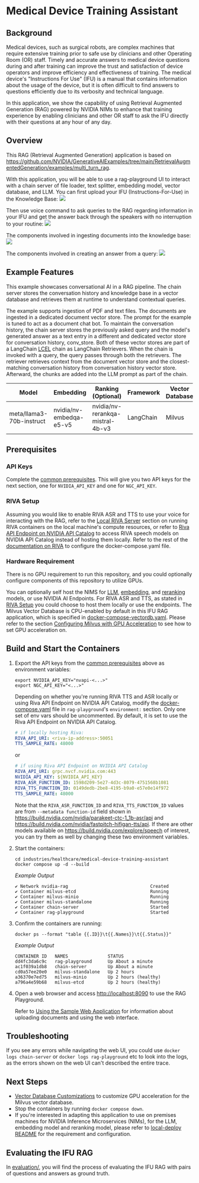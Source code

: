 <!--
  SPDX-FileCopyrightText: Copyright (c) 2024 NVIDIA CORPORATION & AFFILIATES. All rights reserved.
  SPDX-License-Identifier: Apache-2.0
-->

# Medical Device Training Assistant

## Background 
Medical devices, such as surgical robots, are complex machines that require extensive training prior to safe use by clinicians and other Operating Room (OR) staff. Timely and accurate answers to medical device questions during and after training can improve the trust and satisfaction of device operators and improve efficiency and effectiveness of training. The medical device's "Instructions For Use" (IFU) is a manual that contains information about the usage of the device, but it is often difficult to find answers to questions efficiently due to its verbosity and technical language.

In this application, we show the capability of using Retrieval Augmented Generation (RAG) powered by NVIDIA NIMs to enhance that training experience by enabling clinicians and other OR staff to ask the IFU directly with their questions at any hour of any day. 

## Overview 
This RAG (Retrieval Augmented Generation) application is based on https://github.com/NVIDIA/GenerativeAIExamples/tree/main/RetrievalAugmentedGeneration/examples/multi_turn_rag.

With this application, you will be able to use a rag-playground UI to interact with a chain server of file loader, text splitter, embedding model, vector database, and LLM. You can first upload your IFU (Instructions-For-Use) in the Knowledge Base:
![](./images/add_file.png)

Then use voice command to ask queries to the RAG regarding information in your IFU and get the answer back through the speakers with no interruption to your routine:
![](./images/example_query.png)

The components involved in ingesting documents into the knowledge base:
![](./images/doc_ingestion.png)

The components involved in creating an answer from a query:
![](./images/retrieval_chain.png)

## Example Features

This example showcases conversational AI in a RAG pipeline.
The chain server stores the conversation history and knowledge base in a vector database and retrieves them at runtime to understand contextual queries.

The example supports ingestion of PDF and text files.
The documents are ingested in a dedicated document vector store.
The prompt for the example is tuned to act as a document chat bot.
To maintain the conversation history, the chain server stores the previously asked query and the model's generated answer as a text entry in a different and dedicated vector store for conversation history, conv_store.
Both of these vector stores are part of a LangChain [LCEL](https://python.langchain.com/docs/expression_language/) chain as LangChain Retrievers.
When the chain is invoked with a query, the query passes through both the retrievers.
The retriever retrieves context from the document vector store and the closest-matching conversation history from conversation history vector store.
Afterward, the chunks are added into the LLM prompt as part of the chain.

|          Model          |        Embedding        |        Ranking (Optional)        | Framework | Vector Database |  File Types  |
| ----------------------- | ----------------------- | -------------------------------- | --------- | --------------- | ------------ |
| meta/llama3-70b-instruct | nvidia/nv-embedqa-e5-v5 | nvidia/nv-rerankqa-mistral-4b-v3 | LangChain | Milvus          | TXT, PDF, MD |


## Prerequisites
### API Keys
Complete the [common prerequisites](../../../docs/common-prerequisites.md). This will give you two API keys for the next section, one for `NVIDIA_API_KEY` and one for `NGC_API_KEY`.
### RIVA Setup
Assuming you would like to enable RIVA ASR and TTS to use your voice for interacting with the RAG, refer to the [Local RIVA Server](../../../docs/riva-asr-tts.md#local-riva-server) section on running RIVA containers on the local machine's compute resources, or refer to [Riva API Endpoint on NVIDIA API Catalog](../../../docs/riva-asr-tts.md#riva-api-endpoint-on-nvidia-api-catalog) to access RIVA speech models on NVIDIA API Catalog instead of hosting them locally. Refer to the rest of the [documentation on RIVA](../../../docs/riva-asr-tts.md) to configure the docker-compose.yaml file. 

### Hardware Requirement
There is no GPU requirement to run this repository, and you could optionally configure components of this repository to utilize GPUs.

You can optionally self host the NIMS for [LLM](https://docs.nvidia.com/nim/large-language-models/latest/getting-started.html), [embedding](https://docs.nvidia.com/nim/nemo-retriever/text-embedding/latest/getting-started.html), and [reranking](https://docs.nvidia.com/nim/nemo-retriever/text-reranking/latest/getting-started.html) models, or use NVIDIA AI Endpoints. For RIVA ASR and TTS, as stated in [RIVA Setup](#riva-setup) you could choose to host them locally or use the endpoints.
The Milvus Vector Database is CPU-enabled by default in this IFU RAG application, which is specified in [docker-compose-vectordb.yaml](./docker-compose-vectordb.yaml). Please refer to the section [Configuring Milvus with GPU Acceleration](../../../docs/vector-database.md#configuring-milvus-with-gpu-acceleration) to see how to set GPU acceleration on.

## Build and Start the Containers

1. Export the API keys from the [common prerequisites](../../../docs/common-prerequisites.md) above as environment variables:

   ```text
   export NVIDIA_API_KEY="nvapi-<...>"
   export NGC_API_KEY="<...>"
   ```
   Depending on whether you're running RIVA TTS and ASR locally or using Riva API Endpoint on NVIDIA API Catalog, modify the [docker-compose.yaml](./docker-compose.yaml) file in `rag-playground`'s `environment:` section. Only one set of env vars should be uncommented. By default, it is set to use the Riva API Endpoint on NVIDIA API Catalog.

   ```yaml
   # if locally hosting Riva:
   RIVA_API_URI: <riva-ip-address>:50051
   TTS_SAMPLE_RATE: 48000
   ```
   or
   ```yaml
   # if using Riva API Endpoint on NVIDIA API Catalog
   RIVA_API_URI: grpc.nvcf.nvidia.com:443
   NVIDIA_API_KEY: ${NVIDIA_API_KEY}
   RIVA_ASR_FUNCTION_ID: 1598d209-5e27-4d3c-8079-4751568b1081
   RIVA_TTS_FUNCTION_ID: 0149dedb-2be8-4195-b9a0-e57e0e14f972
   TTS_SAMPLE_RATE: 48000
   ```
   Note that the `RIVA_ASR_FUNCTION_ID` and `RIVA_TTS_FUNCTION_ID` values are from `--metadata function-id` field shown in https://build.nvidia.com/nvidia/parakeet-ctc-1_1b-asr/api and https://build.nvidia.com/nvidia/fastpitch-hifigan-tts/api. If there are other models available on https://build.nvidia.com/explore/speech of interest, you can try them as well by changing these two environment variables.
1. Start the containers:

   ```console
   cd industries/healthcare/medical-device-training-assistant
   docker compose up -d --build
   ```

   *Example Output*

   ```output
   ✔ Network nvidia-rag                               Created
   ✔ Container milvus-etcd                            Running
   ✔ Container milvus-minio                           Running
   ✔ Container milvus-standalone                      Running
   ✔ Container chain-server                           Started
   ✔ Container rag-playground                         Started

   ```

1. Confirm the containers are running:

   ```console
   docker ps --format "table {{.ID}}\t{{.Names}}\t{{.Status}}"
   ```

   *Example Output*

   ```output
   CONTAINER ID   NAMES               STATUS
   dd4fc3da6c9c   rag-playground      Up About a minute
   ac1f039a1db8   chain-server        Up About a minute
   cd0a57ee20e0   milvus-standalone   Up 2 hours
   a36370e7ed75   milvus-minio        Up 2 hours (healthy)
   a796a4e59b68   milvus-etcd         Up 2 hours (healthy)

   ```

1. Open a web browser and access <http://localhost:8090> to use the RAG Playground.

   Refer to [Using the Sample Web Application](../../../docs/using-sample-web-application.md)
   for information about uploading documents and using the web interface.

## Troubleshooting
If you see any errors while navigating the web UI, you could use `docker logs chain-server` or `docker logs rag-playground` etc to look into the logs, as the errors shown on the web UI can't described the entire trace.

## Next Steps

- [Vector Database Customizations](../../../docs/vector-database.md) to customize GPU acceleration for the Milvus vector database.
- Stop the containers by running `docker compose down`.
- If you're interested in adapting this application to use on premises machines for NVIDIA Inference Microservices (NIMs), for the LLM, embedding model and reranking model, please refer to [local-deploy README](../../../RAG/examples/local_deploy/README.md) for the requirement and configuration.

## Evaluating the IFU RAG
In [evaluation/](./evaluation/), you will find the process of evaluating the IFU RAG with pairs of questions and answers as ground truth.

